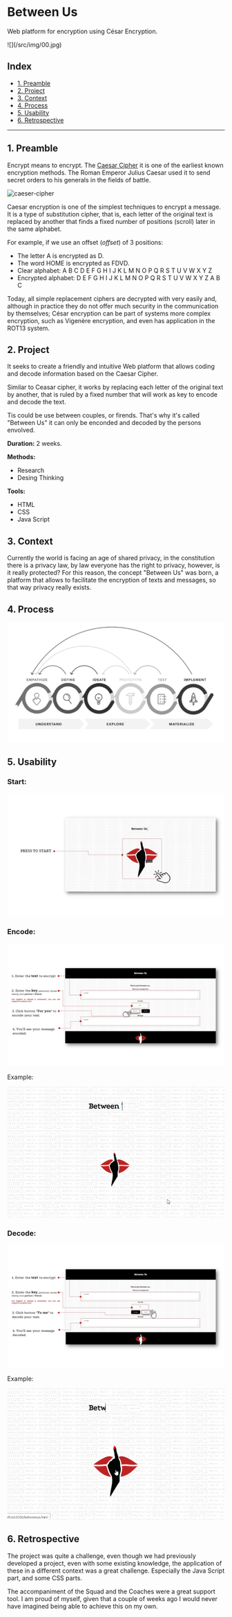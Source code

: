 # Between Us
<p>Web platform for encryption using César Encryption.</p>
![](/src/img/00.jpg) 

## Index

* [1. Preamble](#1-preamble)
* [2. Project](#2-project)
* [3. Context](#3-context)
* [4. Process](#4-process)
* [5. Usability](#5-usability)
* [6. Retrospective](#6-retrospective)

***

## 1. Preamble

Encrypt means to encrypt. The [Caesar Cipher](https://en.wikipedia.org/wiki/Caesar_cipher)
it is one of the earliest known encryption methods. The Roman Emperor Julius Caesar used it to send secret orders to his generals in the fields of battle.

![caeser-cipher](https://upload.wikimedia.org/wikipedia/commons/thumb/2/2b/Caesar3.svg/2000px-Caesar3.svg.png)

Caesar encryption is one of the simplest techniques to encrypt a message. It is a type of substitution cipher, that is, each letter of the original text is replaced by another that finds a fixed number of positions (scroll) later in the same alphabet.

For example, if we use an offset (_offset_) of 3 positions:

* The letter A is encrypted as D.
* The word HOME is encrypted as FDVD.
* Clear alphabet: A B C D E F G H I J K L M N O P Q R S T U V W X Y Z
* Encrypted alphabet: D E F G H I J K L M N O P Q R S T U V W X Y Z A B C

Today, all simple replacement ciphers are decrypted with very easily and, although in practice they do not offer much security in the communication by themselves; César encryption can be part of systems more complex encryption, such as Vigenère encryption, and even has application in the ROT13 system.

## 2. Project

It seeks to create a friendly and intuitive Web platform that allows coding and decode information based on the Caesar Cipher.

Similar to Ceasar cipher, it works by replacing each letter of the original text by another, that is ruled by a fixed number that will work as key to encode and decode the text.

Tis could be use between couples, or firends. That's why it's called "Between Us" it can only be enconded and decoded by the persons envolved.

**Duration:** 2 weeks.

**Methods:** 

* Research
* Desing Thinking

**Tools:** 
* HTML
* CSS
* Java Script

## 3. Context

Currently the world is facing an age of shared privacy, in the constitution there is a privacy law, by law everyone has the right to privacy, however, is it really protected? 
For this reason, the concept "Between Us" was born, a platform that allows to facilitate the encryption of texts and messages, so that way privacy really exists.

## 4. Process

![](/src/img/0.png) 

## 5. Usability

### Start:

![](/src/img/Slide1.JPG) 

### Encode:

![](/src/img/Slide2.JPG) 

Example:

![](/src/img/01.gif)
### Decode:

![](/src/img/Slide3.JPG) 

Example:

![](/src/img/02.gif)

## 6. Retrospective

The project was quite a challenge, even though we had previously developed a project, even with some existing knowledge, the application of these in a different context was a great challenge. Especially the Java Script part, and some CSS parts.

The accompaniment of the Squad and the Coaches were a great support tool. I am proud of myself, given that a couple of weeks ago I would never have imagined being able to achieve this on my own.
